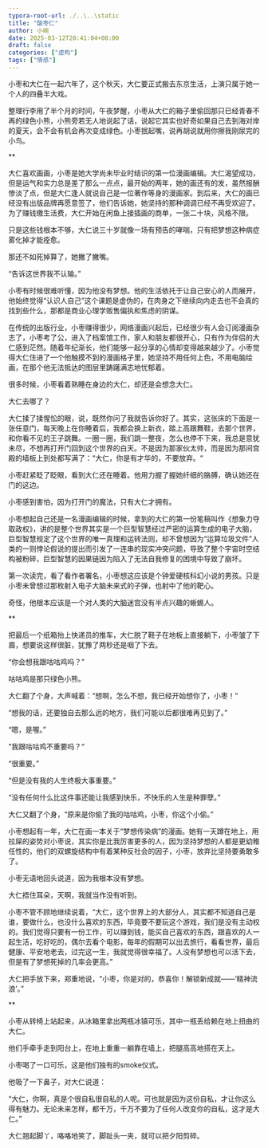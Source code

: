 ```yaml
---
typora-root-url: ./..\..\static
title: "酸枣仁"
author: 小碗
date: 2025-03-12T20:41:04+08:00
draft: false
categories: ["虚构"]
tags: ["情感"]
---
```


小枣和大仁在一起六年了，这个秋天，大仁要正式搬去东京生活，上演只属于她一个人的四叠半大戏。

整理行李用了半个月的时间，午夜梦醒，小枣从大仁的箱子里偷回那只已经青春不再的绿色小熊，小熊旁若无人地说起了话，说起它其实也好奇如果自己去到海对岸的夏天，会不会有机会再次变成绿色。小枣抿起嘴，说再胡说就用你擦我刚尿完的小鸟。

**

大仁喜欢画画，小枣是她大学尚未毕业时结识的第一位漫画编辑。大仁渴望成功，但是运气和实力总是差了那么一点点，最开始的两年，她的画还有的发，虽然报酬惨淡了点，但是大仁逢人就说自己是一位著作等身的漫画家。到后来，大仁的画已经没有出版品牌再愿意签了，他们告诉她，她坚持的那种调调已经不再受欢迎了。为了赚钱缴生活费，大仁开始在闲鱼上接插画的商单，一张二十块，风格不限。

只是这些钱根本不够，大仁说三十岁就像一场有预告的哮喘，只有把梦想这种病症雾化掉才能痊愈。

那还不如死掉算了，她撇了撇嘴。

“告诉这世界我不认输。”

小枣有时候很难听懂，因为他没有梦想。他的生活依托于让自己安心的人而展开，他始终觉得“认识人自己”这个课题是虚伪的，在肉身之下继续向内走去也不会真的找到些什么，那都是商业心理学贩售偏执和焦虑的阴谋。

在传统的出版行业，小枣赚得很少，网络漫画兴起后，已经很少有人会订阅漫画杂志了，小枣考了公，进入了档案馆工作，家人和朋友都很开心，只有作为伴侣的大仁感到茫然。随着年纪渐长，他们能够一起分享的心情却变得越来越少了。小枣觉得大仁住进了一个他触摸不到的漫画格子里，她坚持不用任何上色，不用电脑绘画，在那个他无法抵达的图层里踌躇满志地忧郁着。

很多时候，小枣看着熟睡在身边的大仁，却还是会想念大仁。

大仁去哪了？

大仁揉了揉惺忪的眼，说，既然你问了我就告诉你好了。其实，这张床的下面是一张任意门，每天晚上在你睡着后，我都会换上新衣，踏上高跟舞鞋，去那个世界，和你看不见的王子跳舞。一圈一圈，我们跳一整夜，怎么也停不下来，我总是意犹未尽，不想再打开门回到这个世界的白天。不是因为那家伙太帅，而是因为那间宫殿的墙板上到处都写满了：“大仁，你是有才华的，不要放弃。“

小枣赶紧眨了眨眼，看到大仁还在睡着。他用力握了握她纤细的胳膊，确认她还在门的这边。

小枣感到害怕，因为打开门的魔法，只有大仁才拥有。

小枣想起自己还是一名漫画编辑的时候，拿到的大仁的第一份笔稿叫作《想象力夺取政权》，讲的是整个世界其实是一个巨型智慧经过严密的运算生成的电子大脑，巨型智慧规定了这个世界的唯一真理和运转法则，却不曾想因为“运算垃圾文件”人类的一则悖论假说的提出而引发了一连串的现实冲突问题，导致了整个宇宙时空结构被粉碎，巨型智慧的因果链因为陷入了无法自我修复的困境中导致了崩坏。

第一次读完，看了看作者署名，小枣想这应该是个钟爱硬核科幻小说的男孩。只是小枣未曾想过那枚射入电子大脑未来式的子弹，也射中了他的靶心。

奇怪，他根本应该是一个对人类的大脑迷宫没有半点兴趣的蜥蜴人。

**

把最后一个纸箱抬上快递员的推车，大仁脱了鞋子在地板上直接躺下，小枣皱了下眉，想要说这样很脏，犹豫了两秒还是咽了下去。

“你会想我跟咕咕鸡吗？”

咕咕鸡是那只绿色小熊。

大仁翻了个身，大声喊着：“想啊，怎么不想，我已经开始想你了，小枣！”

“想我的话，还要独自去那么远的地方，我们可能以后都很难再见到了。”

“嗯，是喔。”

”我跟咕咕鸡不重要吗？“

“很重要。”

“但是没有我的人生终极大事重要。”

“没有任何什么比这件事还能让我感到快乐，不快乐的人生是种罪孽。”

大仁又翻了个身，“原来是你偷了我的咕咕鸡，小枣，你这个小偷。”

小枣想起有一年，大仁在画一本关于“梦想传染病”的漫画。她有一天蹲在地上，用拉屎的姿势对小枣说，其实你是比我厉害更多的人，因为坚持梦想的人都是更幼稚任性的，他们的双螺旋结构中有着某种反社会的因子，小枣，放弃比坚持要勇敢多了。

小枣无语地回头说道，因为我根本没有梦想。

大仁捂住耳朵，天啊，我就当作没有听到。

小枣不管不顾地继续说着，“大仁，这个世界上的大部分人，其实都不知道自己是谁，要做什么，也没什么喜欢的东西，毕竟要不要玩这个游戏，我们是没有主动权的。我们觉得只要有一份工作，可以赚到钱，能买自己喜欢的东西，跟喜欢的人一起生活，吃好吃的，偶尔去看个电影，每年的假期可以出去旅行，看看世界，最后健康、平安地老去，过完这一生，我就觉得很幸福了。人没有梦想也可以活下去，但是有了梦想死掉的几率会更高。”

大仁把手放下来，郑重地说，“小枣，你是对的，恭喜你！解锁新成就——‘精神流浪’。”

**

小枣从转椅上站起来，从冰箱里拿出两瓶冰镇可乐，其中一瓶丢给赖在地上扭曲的大仁。

他们手牵手走到阳台上，在地上重重一躺靠在墙上，把腿高高地搭在天上。

小枣喝了一口可乐，这是他们独有的smoke仪式。

他吸了一下鼻子，对大仁说道：

“大仁，你啊，真是个很自私很自私的人呢。可也就是因为这份自私，才让你这么得有魅力。无论未来怎样，都千万，千万不要为了任何人改变你的自私，这才是大仁。”

大仁翘起脚丫，咯咯地笑了，脚趾头一夹，就可以把夕阳剪碎。

